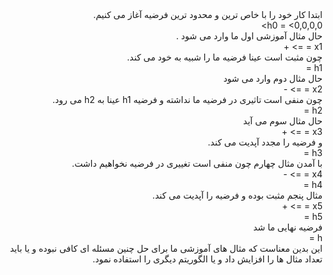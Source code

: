 <div dir="rtl">
   ابتدا کار خود را با خاص ترین و محدود ترین فرضیه آغاز می کنیم.
  <br/>
  h0 = <0,0,0,0> 
  <br/>
  حال مثال آموزشی اول ما وارد می شود .
  <br/>
  x1 = <G,S,N,W> => +
  <br/>
  چون مثبت است عینا فرضیه ما را شبیه به خود  می کند.
   <br/>
  h1 = <G,S,N,W> 
  <br/>
  حال مثال دوم وارد می شود
  <br/>
  x2 = <G,S,Y,S> => -
  <br/>
چون منفی است تاثیری در فرضیه ما نداشته و فرضیه h1 عینا به h2 می رود.
  <br/>
  h2 = <G,S,N,W> 
   <br/>
   حال مثال سوم می آید
     <br/>
  x3 = <B,H,N,S> => +
  <br/>
  و فرضیه را مجدد آپدیت می کند.
  <br/>
  h3 = <?,?,N,?>
  <br/>
  با آمدن مثال چهارم چون منفی است تغییری در فرضیه نخواهیم داشت.
  <br/>
  x4 = <G,S,Y,S> => -
  <br/>
  h4 = <?,?,N,?>
  <br/>
  مثال پنجم مثبت بوده و فرضیه را آپدیت می کند.
  <br/>
  x5 = <O,S,Y,W> => +
  <br/>
  h5 = <?,?,?,?> 
  <br/>
  فرضیه نهایی ما شد
  <br/>
  h = <?,?,?,?>
  <br/> 
این بدین معناست که مثال های آموزشی ما برای حل چنین مسئله ای کافی نبوده و یا باید تعداد مثال ها را افزایش داد و یا الگوریتم دیگری را استفاده نمود.  <br/>
  </div>
